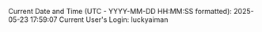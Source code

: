 Current Date and Time (UTC - YYYY-MM-DD HH:MM:SS formatted): 2025-05-23 17:59:07
Current User's Login: luckyaiman

